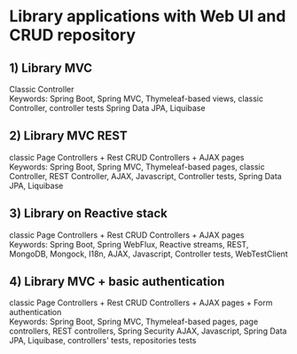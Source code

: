 # Library applications with Web UI and CRUD repository  

## 1) Library MVC 
Classic Controller<br> 
Keywords: Spring Boot, Spring MVC, Thymeleaf-based views, classic Controller, controller tests 
Spring Data JPA, Liquibase

## 2) Library MVC REST 
classic Page Controllers + Rest CRUD Controllers + AJAX pages<br>
Keywords: Spring Boot, Spring MVC, Thymeleaf-based pages, classic Controller, REST Controller, 
AJAX, Javascript, Controller tests, Spring Data JPA, Liquibase

## 3) Library on Reactive stack 
classic Page Controllers + Rest CRUD Controllers + AJAX pages<br>
Keywords: Spring Boot, Spring WebFlux, Reactive streams, REST, MongoDB, Mongock, I18n,
AJAX, Javascript, Controller tests, WebTestClient

## 4) Library MVC + basic authentication
classic Page Controllers + Rest CRUD Controllers + AJAX pages + Form authentication<br>
Keywords: Spring Boot, Spring MVC, Thymeleaf-based pages, page controllers, REST controllers, Spring Security
AJAX, Javascript, Spring Data JPA, Liquibase, controllers' tests, repositories tests